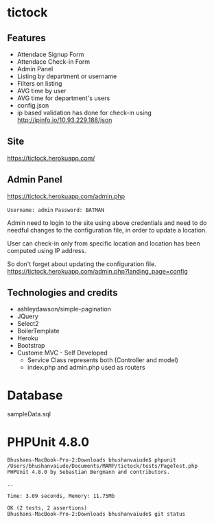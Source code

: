 # tictock



## Features
- Attendace Signup Form
- Attendace Check-in Form
- Admin Panel
- Listing by department or username
- Filters on listing
- AVG time by user
- AVG time for department's users
- config.json
- ip based validation has done for check-in using http://ipinfo.io/10.93.229.188/json

## Site
https://tictock.herokuapp.com/

## Admin Panel
https://tictock.herokuapp.com/admin.php

`Username: admin`
`Password: BATMAN`


Admin need to login to the site using above credentials and need to do needful changes to the configuration file, in order to update a location.

User can check-in only from specific location and location has been computed using IP address.

So don't forget about updating the configuration file.
https://tictock.herokuapp.com/admin.php?landing_page=config


## Technologies and credits
- ashleydawson/simple-pagination
- JQuery
- Select2
- BoilerTemplate
- Heroku
- Bootstrap
- Custome MVC - Self Developed 
	- Service Class represents both (Controller and model)
	- index.php and admin.php used as routers


# Database
sampleData.sql

# PHPUnit 4.8.0
```
Bhushans-MacBook-Pro-2:Downloads bhushanvaiude$ phpunit /Users/bhushanvaiude/Documents/MAMP/tictock/tests/PageTest.php
PHPUnit 4.8.0 by Sebastian Bergmann and contributors.

..

Time: 3.09 seconds, Memory: 11.75Mb

OK (2 tests, 2 assertions)
Bhushans-MacBook-Pro-2:Downloads bhushanvaiude$ git status
```
